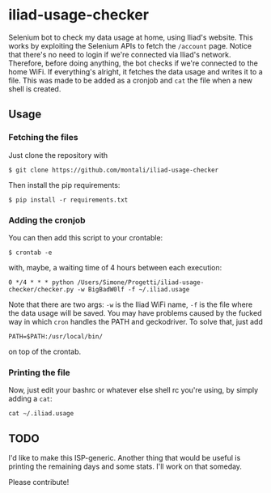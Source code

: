 # iliad-usage-checker

Selenium bot to check my data usage at home, using Iliad's website.
This works by exploiting the Selenium APIs to fetch the `/account` page. Notice that there's no need to login if we're connected via Iliad's network.
Therefore, before doing anything, the bot checks if we're connected to the home WiFi.
If everything's alright, it fetches the data usage and writes it to a file. This was made to be added as a cronjob and `cat` the file when a new shell is created.

## Usage

### Fetching the files

Just clone the repository with

```
$ git clone https://github.com/montali/iliad-usage-checker
```

Then install the pip requirements:

```
$ pip install -r requirements.txt
```

### Adding the cronjob

You can then add this script to your crontable:

```
$ crontab -e
```

with, maybe, a waiting time of 4 hours between each execution:

```
0 */4 * * * python /Users/Simone/Progetti/iliad-usage-checker/checker.py -w BigBadW0lf -f ~/.iliad.usage
```

Note that there are two args: `-w` is the Iliad WiFi name, `-f` is the file where the data usage will be saved.
You may have problems caused by the fucked way in which `cron` handles the PATH and geckodriver. To solve that, just add

```
PATH=$PATH:/usr/local/bin/
```

on top of the crontab.

### Printing the file

Now, just edit your bashrc or whatever else shell rc you're using, by simply adding a `cat`:

```
cat ~/.iliad.usage
```

## TODO

I'd like to make this ISP-generic. Another thing that would be useful is printing the remaining days and some stats. I'll work on that someday.

Please contribute!
